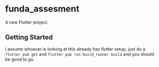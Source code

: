# funda_assesment

A new Flutter project.

## Getting Started

I assume whoever is looking at this already has flutter setup, just do a `flutter pub get` and `flutter pub run build_runner build` and you should be good to go.